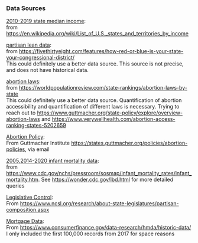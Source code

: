 
### Data Sources

[2010-2019 state median income](state%20income.csv):  
from https://en.wikipedia.org/wiki/List_of_U.S._states_and_territories_by_income

[partisan lean data](partisan_lean.csv):  
from https://fivethirtyeight.com/features/how-red-or-blue-is-your-state-your-congressional-district/  
This could definitely use a better data source.  This source is not precise, and does not have historical data.

[abortion laws](abortionlaws.csv):  
from https://worldpopulationreview.com/state-rankings/abortion-laws-by-state  
This could definitely use a better data source.  Quantification of abortion accessibility and quantification of different laws is necessary.  Trying to reach out to https://www.guttmacher.org/state-policy/explore/overview-abortion-laws and https://www.verywellhealth.com/abortion-access-ranking-states-5202659

[Abortion Policy](State%20Abortion%20Policies%20Post%20Roe.xlsx):  
From Guttmacher Institute https://states.guttmacher.org/policies/abortion-policies, via email

[2005,2014-2020 infant mortality data](infant_mortality_by_state.csv):  
from https://www.cdc.gov/nchs/pressroom/sosmap/infant_mortality_rates/infant_mortality.htm.  See https://wonder.cdc.gov/lbd.html for more detailed queries

[Legislative Control](Legislative_Control_pdfs):  
From https://www.ncsl.org/research/about-state-legislatures/partisan-composition.aspx

[Mortgage Data](hmda_2017_nationwide_first-lien-owner-occupied-1-4-family-records_labels_first1000000.csv):  
From https://www.consumerfinance.gov/data-research/hmda/historic-data/  I only included the first 100,000 records from 2017 for space reasons

